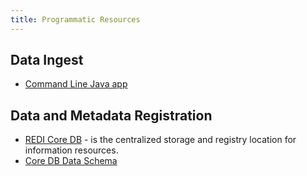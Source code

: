 ```yaml
---
title: Programmatic Resources
---
```


## Data Ingest
- [Command Line Java app](https://github.com/brentporter/chai-s3-datasync)

## Data and Metadata Registration
- [REDI Core DB](https://ms2-dev.tacc.utexas.edu/redi-api/explorer/) - is the centralized storage and registry location for information resources.
- [Core DB Data Schema](https://ms2-dev.tacc.utexas.edu/db_schema/index.html)

